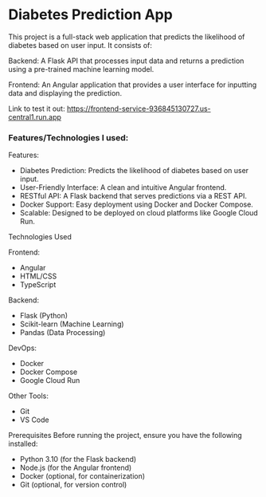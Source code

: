 # Diabetes Prediction App

This project is a full-stack web application that predicts the likelihood of diabetes based on user input. It consists of:

Backend: A Flask API that processes input data and returns a prediction using a pre-trained machine learning model.

Frontend: An Angular application that provides a user interface for inputting data and displaying the prediction.

Link to test it out: https://frontend-service-936845130727.us-central1.run.app

### Features/Technologies I used:
Features:

- Diabetes Prediction: Predicts the likelihood of diabetes based on user input.
- User-Friendly Interface: A clean and intuitive Angular frontend.
- RESTful API: A Flask backend that serves predictions via a REST API.
- Docker Support: Easy deployment using Docker and Docker Compose.
- Scalable: Designed to be deployed on cloud platforms like Google Cloud Run.

Technologies Used

Frontend:
- Angular
- HTML/CSS
- TypeScript
  
Backend:
- Flask (Python)
- Scikit-learn (Machine Learning)
- Pandas (Data Processing)
  
DevOps:
- Docker
- Docker Compose
- Google Cloud Run

Other Tools:
- Git
- VS Code




Prerequisites
Before running the project, ensure you have the following installed:

- Python 3.10 (for the Flask backend)
- Node.js (for the Angular frontend)
- Docker (optional, for containerization)
- Git (optional, for version control)


